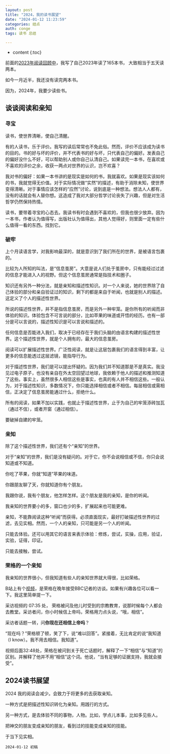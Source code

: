 ```yaml
---
layout: post
title: "2024，我的读书展望"
date: "2024-01-12 11:23:59"
categories: 结点
auth: conge
tags: 读书 总结

---
```

* content
{:toc}

前面的[2023年阅读回顾中](https://conge.livingwithfcs.org/2024/01/11/review-books-2023/)，我写了自己2023年读了165本书， 大致相当于五天读两本。

如今一月近半，我还没有读完两本书。

因为，2024年，我要少读些书。






## 谈谈阅读和亲知

### 寻宝

读书，使世界清晰，使自己清醒。

有的人读书，乐于评价。我写的读后常常也不免此俗。然而，评价不应该成为读书的目的。书的好与坏的评价，并不代表书的好与坏，只代表自己的偏好。发表自己的偏好没什么不好，可以帮助别人或你自己认清自己。如果读完一本书，在喜欢或不喜欢的评价之余，收获一两点对世界的认识，岂不欢喜？

我对书的偏好：如果一本书讲的是现实是如何的书，我就喜欢。如果是现实该如何的书，我就觉得无价值。对于实际情况做“实然”的描述，有助于消除未知，使世界变得清晰。对于事情应该怎样的“应然”讨论，说到底是一种想法。想法人人都有，没有的话就会有人替你想。这造成了我对大部分哲学讨论丧失了兴趣，但是对生活哲学仍然保持热情。

读书，要带着寻宝的心态去。我读书有时会遇到不喜欢的，但我也很少放弃。因为一本书，作者认为值得写，出版社认为值得出，其他人觉得好，则里面一定有些什么值得一看的东西。找到它。

### 破牢

上个月读语言学，对我影响最深的，就是意识到了我们所在的世界，是被语言包裹的。

比较为人所知的叫法，是“信息茧房”。大意是说人们处于茧房中，只有能经过过滤的信息才能进入人的视野。但这个信息茧房通常是指技术和圈子。

知识还有另外一种分法，就是亲知和描述性知识。对一个人来说，她的世界除了自己体验的部分和亲自验证过的知识，剩下的都是来自于听闻，也就是别人的描述。这定义了个人的描述性世界。

所说的描述性世界，并不是指信息茧房，而是另外一种牢笼。是你所有的听闻而非体验的知识。体验包含不可言说的部分，比如苹果的味道或开悟的经历。也有一部分是可以言说的，描述性知识是可以言说和描述的。

任何信息是否能进入我们，取决于已经存在于我们头脑的由语言构建的描述性世界。这个描述性世界，就是个人拥有的，最大的信息茧房。

阅读可以扩展描述性世界。广泛性阅读，就是让这层包裹我们的语言得到丰富，让更多的信息能透过这层滤镜，能指导行为。

对于描述性世界，我们是可以提出怀疑的。因为我们并不知道那是不是真实。我没见过电子原子，也没有亲自在外太空回望过地球，我依赖于他人的描述和推测知道了这些。事实上，虽然很多人相信这些是事实，也真的有人并不相信这些。一般认为，对于描述性知识，多数情况下，你只能选择相信或者不相信。每层相信或需相信，正决定了信息茧房能通过什么，拒绝什么。

所有的阅读，如果不加以实践，也就止于描述性世界，止于为自己的牢笼添砖加瓦（通过不信），或者开窗（通过相信）。

要破掉自建的牢笼。

### 亲知

除了这个描述性世界，我们还有个“亲知”的世界。

对于“亲知”的世界，我们是没有疑问的。对于它，你不会说相信或不信，你只会说知道或不知道。

你吃了苹果，你就“知道”苹果的味道。

你跟朋友聊了天，你就知道你有个朋友。

我跟你说，我有个朋友，他怎样怎样。这个朋友是我的亲知，是你的听闻。

我亲知的世界要小的多，窗口也少的多，扩展起来也可能更难。

亲知，不能靠阅读这种“听闻”而获得。必须直面现实，最好打破描述性世界的过滤，去见实相。然而，一个人的亲知，只可能是另一个人的听闻。

只能去体验。还可以用其它的语言来表示体验：修炼，尝试，实操，应用，验证，实验，证得，印证。

只能去接触，尝试。

### 荣格的一个亲知

我亲知的世界很小，但我知道有些人的亲知世界就大得很，比如荣格。

B站上有个[视频](https://www.bilibili.com/video/BV1v7411f7UA/)，是荣格在晚年接受BBC记者的访谈。如果有兴趣各位可以看一下。我这里简单提一下。

采访视频的 07:35 处， 荣格被问及他儿时受到的宗教教育，说那时候每个人都会去教堂。采访者问，你小时候信上帝吗，荣格用力点头说，“哦，相信”。

采访者话题一转，问**你现在还相信上帝吗**？

“现在吗？”荣格顿了顿，笑了下，说“难以回答”。紧接着，无比肯定的说“我知道（I know）。我不用去相信。我知道”。

视频后面32:48处，荣格在被问到关于死亡话题时，解释了一下“相信”与“知道”的区别。并解释了他并不用“相信”这个词。他说，“当有足够的证据支持，我就会接受”。

## 2024读书展望

2024 我的阅读会减少。会致力于将更多的去获取亲知。

一种方式是把描述性知识转化为亲知。用践行的方式。

另一种方式，是去体验不同的事物，人物。比如，学点儿本事，比如多见些人。

把神交的朋友变成亲知的朋友，看到过的技能变成亲知的技能。

于当下见实相。

```
2024-01-12 初稿
```
